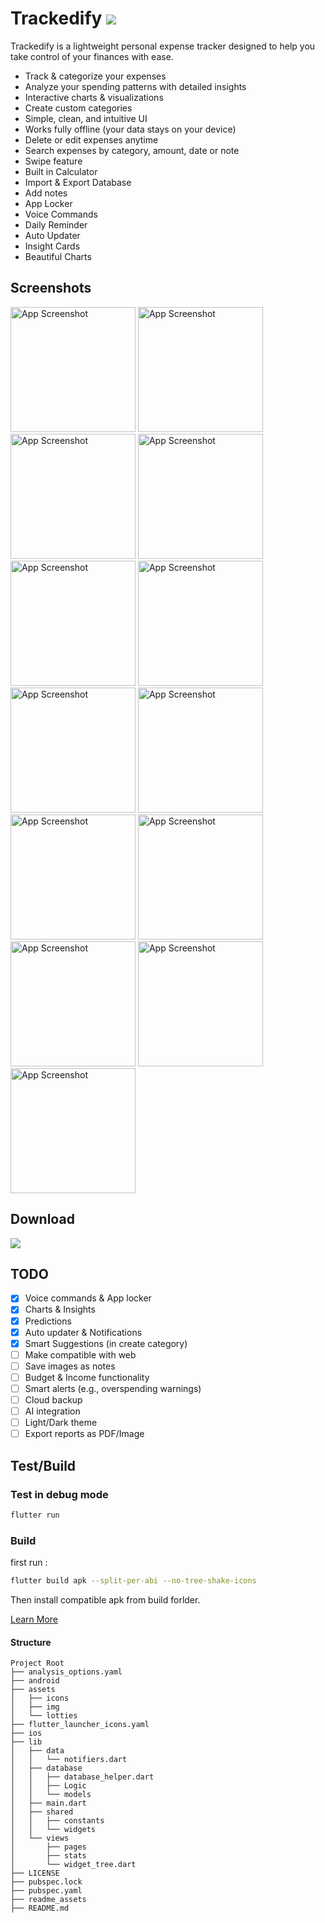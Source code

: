 # Trackedify <a href="https://fahim-foysal-097.github.io/spendle-website/"><img src="https://img.shields.io/badge/App-Download-blue?style=for-the-badge"></a>

Trackedify is a lightweight personal expense tracker designed to help you take control of your finances with ease.

- Track & categorize your expenses
- Analyze your spending patterns with detailed insights
- Interactive charts & visualizations
- Create custom categories
- Simple, clean, and intuitive UI
- Works fully offline (your data stays on your device)
- Delete or edit expenses anytime
- Search expenses by category, amount, date or note
- Swipe feature
- Built in Calculator
- Import & Export Database
- Add notes
- App Locker
- Voice Commands
- Daily Reminder
- Auto Updater
- Insight Cards
- Beautiful Charts

## Screenshots

<p float="center">
    <img src="readme_assets/ss_home.jpg" alt="App Screenshot" width="200"/>
    <img src="readme_assets/ss_add.jpg" alt="App Screenshot" width="200"/>
    <img src="readme_assets/ss_insights.jpg" alt="App Screenshot" width="200"/>
    <img src="readme_assets/ss_pie.jpg" alt="App Screenshot" width="200"/>
    <img src="readme_assets/ss_monthly.jpg" alt="App Screenshot" width="200"/>
    <img src="readme_assets/ss_7.jpg" alt="App Screenshot" width="200"/>
    <img src="readme_assets/ss_user.jpg" alt="App Screenshot" width="200"/>
    <img src="readme_assets/ss_export.jpg" alt="App Screenshot" width="200"/>
    <img src="readme_assets/ss_new.jpg" alt="App Screenshot" width="200"/>
    <img src="readme_assets/ss_settings.jpg" alt="App Screenshot" width="200"/>
    <img src="readme_assets/ss_all.jpg" alt="App Screenshot" width="200"/>
    <img src="readme_assets/ss_calculator.jpg" alt="App Screenshot" width="200"/>
    <img src="readme_assets/ss_lock.jpg" alt="App Screenshot" width="200"/>
</p>

## Download

<a href="https://fahim-foysal-097.github.io/spendle-website/"><img src="https://img.shields.io/badge/Go to Website-Download-blue?style=for-the-badge"></a>

## TODO

- [x] Voice commands & App locker
- [x] Charts & Insights
- [x] Predictions
- [x] Auto updater & Notifications
- [x] Smart Suggestions (in create category)
- [ ] Make compatible with web
- [ ] Save images as notes
- [ ] Budget & Income functionality
- [ ] Smart alerts (e.g., overspending warnings)
- [ ] Cloud backup
- [ ] AI integration
- [ ] Light/Dark theme
- [ ] Export reports as PDF/Image

## Test/Build

### Test in debug mode

```bash
flutter run
```

### Build

first run :

```bash
flutter build apk --split-per-abi --no-tree-shake-icons
```

Then install compatible apk from build forlder.

[Learn More](https://docs.flutter.dev/deployment/android)

#### Structure

```
Project Root
├── analysis_options.yaml
├── android
├── assets
│   ├── icons
│   ├── img
│   └── lotties
├── flutter_launcher_icons.yaml
├── ios
├── lib
│   ├── data
│   │   └── notifiers.dart
│   ├── database
│   │   ├── database_helper.dart
│   │   ├── Logic
│   │   └── models
│   ├── main.dart
│   ├── shared
│   │   ├── constants
│   │   └── widgets
│   └── views
│       ├── pages
│       ├── stats
│       └── widget_tree.dart
├── LICENSE
├── pubspec.lock
├── pubspec.yaml
├── readme_assets
├── README.md
```
